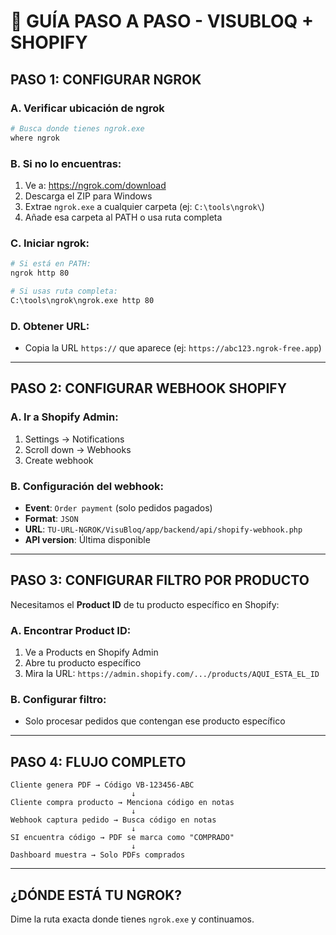 # 🚀 GUÍA PASO A PASO - VISUBLOQ + SHOPIFY

## PASO 1: CONFIGURAR NGROK

### A. Verificar ubicación de ngrok
```bash
# Busca donde tienes ngrok.exe
where ngrok
```

### B. Si no lo encuentras:
1. Ve a: https://ngrok.com/download
2. Descarga el ZIP para Windows
3. Extrae `ngrok.exe` a cualquier carpeta (ej: `C:\tools\ngrok\`)
4. Añade esa carpeta al PATH o usa ruta completa

### C. Iniciar ngrok:
```bash
# Si está en PATH:
ngrok http 80

# Si usas ruta completa:
C:\tools\ngrok\ngrok.exe http 80
```

### D. Obtener URL:
- Copia la URL `https://` que aparece (ej: `https://abc123.ngrok-free.app`)

---

## PASO 2: CONFIGURAR WEBHOOK SHOPIFY

### A. Ir a Shopify Admin:
1. Settings → Notifications
2. Scroll down → Webhooks
3. Create webhook

### B. Configuración del webhook:
- **Event**: `Order payment` (solo pedidos pagados)
- **Format**: `JSON`
- **URL**: `TU-URL-NGROK/VisuBloq/app/backend/api/shopify-webhook.php`
- **API version**: Última disponible

---

## PASO 3: CONFIGURAR FILTRO POR PRODUCTO

Necesitamos el **Product ID** de tu producto específico en Shopify:

### A. Encontrar Product ID:
1. Ve a Products en Shopify Admin
2. Abre tu producto específico
3. Mira la URL: `https://admin.shopify.com/.../products/AQUI_ESTA_EL_ID`

### B. Configurar filtro:
- Solo procesar pedidos que contengan ese producto específico

---

## PASO 4: FLUJO COMPLETO

```
Cliente genera PDF → Código VB-123456-ABC
                           ↓
Cliente compra producto → Menciona código en notas
                           ↓
Webhook captura pedido → Busca código en notas
                           ↓
SI encuentra código → PDF se marca como "COMPRADO"
                           ↓
Dashboard muestra → Solo PDFs comprados
```

---

## ¿DÓNDE ESTÁ TU NGROK?

Dime la ruta exacta donde tienes `ngrok.exe` y continuamos.